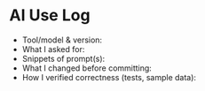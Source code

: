 # AI Use Log
- Tool/model & version:
- What I asked for:
- Snippets of prompt(s):
- What I changed before committing:
- How I verified correctness (tests, sample data): 
